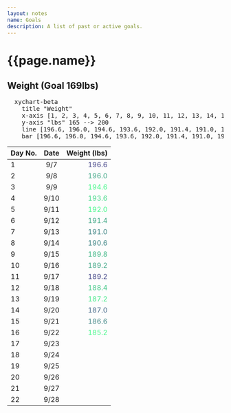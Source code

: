 ```yaml
---
layout: notes
name: Goals
description: A list of past or active goals.
---
```

<h1>{{page.name}}</h1>
  
  
<h2>Weight (Goal 169lbs)</h2>
  
<pre class="mermaid" >
  xychart-beta
    title "Weight" 
    x-axis [1, 2, 3, 4, 5, 6, 7, 8, 9, 10, 11, 12, 13, 14, 15, 16] 
    y-axis "lbs" 165 --> 200
    line [196.6, 196.0, 194.6, 193.6, 192.0, 191.4, 191.0, 190.6, 189.8, 189.2, 189.2, 188.4, 187.2, 187.0, 186.6, 185.2]
    bar [196.6, 196.0, 194.6, 193.6, 192.0, 191.4, 191.0, 190.6, 189.8, 189.2, 189.2, 188.4, 187.2, 187.0, 186.6, 185.2]
</pre>
  
|Day No.|Date|Weight (lbs)|
|:---|:---:|---:|
|1|9/7|<font color="444488"> 196.6</font>|
|2|9/8|<font color="44A888"> 196.0</font>|
|3|9/9|<font color="#44F888">194.6</font>|
|4|9/10|<font color="#44D888">193.6</font>|
|5|9/11|<font color="#44F888">192.0</font>|
|6|9/12|<font color="#44A888">191.4</font>|
|7|9/13|<font color="#448888">191.0</font>|
|8|9/14|<font color="#448888">190.6</font>|
|9|9/15|<font color="#44B888">189.8</font>|
|10|9/16|<font color="#44A888">189.2</font>|
|11|9/17|<font color="#444888">189.2</font>|
|12|9/18|<font color="#44C888">188.4</font>|
|13|9/19|<font color="#44E888">187.2</font>|
|14|9/20|<font color="#446888">187.0</font>|
|15|9/21|<font color="#448888">186.6</font>|
|16|9/22|<font color="#44F888">185.2</font>|
|17|9/23|<font color="#446888"></font>|
|18|9/24|<font color="#446888"></font>|
|19|9/25|<font color="#446888"></font>|
|20|9/26|<font color="#446888"></font>|
|21|9/27|<font color="#446888"></font>|
|22|9/28|<font color="#446888"></font>|
